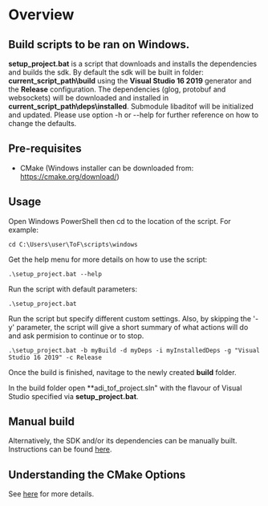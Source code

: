 # Overview

## Build scripts to be ran on Windows.

**setup_project.bat** is a script that downloads and installs the dependencies and builds the sdk.
By default the sdk will be built in folder: **current_script_path\build** using the **Visual Studio 16 2019** generator and the **Release** configuration.
The dependencies (glog, protobuf and websockets) will be downloaded and installed in **current_script_path\deps\installed**.
Submodule libaditof will be initialized and updated.
Please use option -h or --help for further reference on how to change the defaults.

## Pre-requisites

* CMake (Windows installer can be downloaded from: https://cmake.org/download/)

## Usage
Open Windows PowerShell then cd to the location of the script. For example:
```console
cd C:\Users\user\ToF\scripts\windows
```
Get the help menu for more details on how to use the script:
```console
.\setup_project.bat --help
```
Run the script with default parameters:
```console
.\setup_project.bat
```

Run the script but specify different custom settings. Also, by skipping the '-y' parameter, the script will give a short summary of what actions will do and ask permision to continue or to stop.
```console
.\setup_project.bat -b myBuild -d myDeps -i myInstalledDeps -g "Visual Studio 16 2019" -c Release
```

Once the build is finished, navitage to the newly created **build** folder.

In the build folder open **adi_tof_project.sln" with the flavour of Visual Studio specified via **setup_project.bat**.

## Manual build
Alternatively, the SDK and/or its dependencies can be manually built. Instructions can be found [here](../../doc/itof/windows_build_instructions.md).


## Understanding the CMake Options

See [here](../../cmake/readme.md) for more details.
